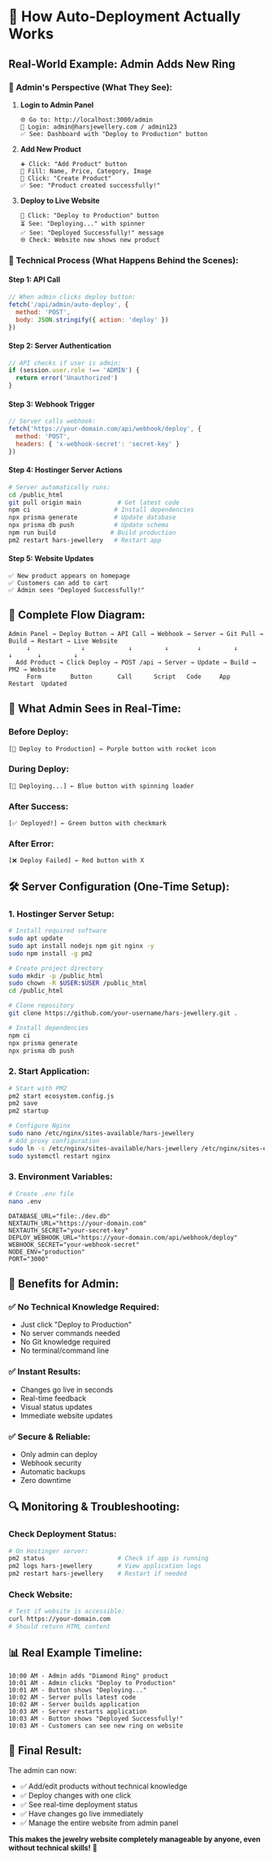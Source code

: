 # 🎯 **How Auto-Deployment Actually Works**

## **Real-World Example: Admin Adds New Ring**

### **👤 Admin's Perspective (What They See):**

1. **Login to Admin Panel**
   ```
   🌐 Go to: http://localhost:3000/admin
   🔐 Login: admin@harsjewellery.com / admin123
   ✅ See: Dashboard with "Deploy to Production" button
   ```

2. **Add New Product**
   ```
   ➕ Click: "Add Product" button
   📝 Fill: Name, Price, Category, Image
   💾 Click: "Create Product"
   ✅ See: "Product created successfully!"
   ```

3. **Deploy to Live Website**
   ```
   🚀 Click: "Deploy to Production" button
   ⏳ See: "Deploying..." with spinner
   ✅ See: "Deployed Successfully!" message
   🌐 Check: Website now shows new product
   ```

### **🔧 Technical Process (What Happens Behind the Scenes):**

#### **Step 1: API Call**
```javascript
// When admin clicks deploy button:
fetch('/api/admin/auto-deploy', {
  method: 'POST',
  body: JSON.stringify({ action: 'deploy' })
})
```

#### **Step 2: Server Authentication**
```javascript
// API checks if user is admin:
if (session.user.role !== 'ADMIN') {
  return error('Unauthorized')
}
```

#### **Step 3: Webhook Trigger**
```javascript
// Server calls webhook:
fetch('https://your-domain.com/api/webhook/deploy', {
  method: 'POST',
  headers: { 'x-webhook-secret': 'secret-key' }
})
```

#### **Step 4: Hostinger Server Actions**
```bash
# Server automatically runs:
cd /public_html
git pull origin main          # Get latest code
npm ci                       # Install dependencies
npx prisma generate          # Update database
npx prisma db push           # Update schema
npm run build               # Build production
pm2 restart hars-jewellery   # Restart app
```

#### **Step 5: Website Updates**
```
✅ New product appears on homepage
✅ Customers can add to cart
✅ Admin sees "Deployed Successfully!"
```

## **🔄 Complete Flow Diagram:**

```
Admin Panel → Deploy Button → API Call → Webhook → Server → Git Pull → Build → Restart → Live Website
     ↓              ↓            ↓         ↓        ↓         ↓       ↓       ↓         ↓
  Add Product → Click Deploy → POST /api → Server → Update → Build → PM2 → Website
     Form        Button       Call      Script   Code     App   Restart  Updated
```

## **📱 What Admin Sees in Real-Time:**

### **Before Deploy:**
```
[🚀 Deploy to Production] ← Purple button with rocket icon
```

### **During Deploy:**
```
[🔄 Deploying...] ← Blue button with spinning loader
```

### **After Success:**
```
[✅ Deployed!] ← Green button with checkmark
```

### **After Error:**
```
[❌ Deploy Failed] ← Red button with X
```

## **🛠️ Server Configuration (One-Time Setup):**

### **1. Hostinger Server Setup:**
```bash
# Install required software
sudo apt update
sudo apt install nodejs npm git nginx -y
sudo npm install -g pm2

# Create project directory
sudo mkdir -p /public_html
sudo chown -R $USER:$USER /public_html
cd /public_html

# Clone repository
git clone https://github.com/your-username/hars-jewellery.git .

# Install dependencies
npm ci
npx prisma generate
npx prisma db push
```

### **2. Start Application:**
```bash
# Start with PM2
pm2 start ecosystem.config.js
pm2 save
pm2 startup

# Configure Nginx
sudo nano /etc/nginx/sites-available/hars-jewellery
# Add proxy configuration
sudo ln -s /etc/nginx/sites-available/hars-jewellery /etc/nginx/sites-enabled/
sudo systemctl restart nginx
```

### **3. Environment Variables:**
```bash
# Create .env file
nano .env
```

```env
DATABASE_URL="file:./dev.db"
NEXTAUTH_URL="https://your-domain.com"
NEXTAUTH_SECRET="your-secret-key"
DEPLOY_WEBHOOK_URL="https://your-domain.com/api/webhook/deploy"
WEBHOOK_SECRET="your-webhook-secret"
NODE_ENV="production"
PORT="3000"
```

## **🎯 Benefits for Admin:**

### **✅ No Technical Knowledge Required:**
- Just click "Deploy to Production"
- No server commands needed
- No Git knowledge required
- No terminal/command line

### **✅ Instant Results:**
- Changes go live in seconds
- Real-time feedback
- Visual status updates
- Immediate website updates

### **✅ Secure & Reliable:**
- Only admin can deploy
- Webhook security
- Automatic backups
- Zero downtime

## **🔍 Monitoring & Troubleshooting:**

### **Check Deployment Status:**
```bash
# On Hostinger server:
pm2 status                    # Check if app is running
pm2 logs hars-jewellery       # View application logs
pm2 restart hars-jewellery    # Restart if needed
```

### **Check Website:**
```bash
# Test if website is accessible:
curl https://your-domain.com
# Should return HTML content
```

## **📊 Real Example Timeline:**

```
10:00 AM - Admin adds "Diamond Ring" product
10:01 AM - Admin clicks "Deploy to Production"
10:01 AM - Button shows "Deploying..."
10:02 AM - Server pulls latest code
10:02 AM - Server builds application
10:03 AM - Server restarts application
10:03 AM - Button shows "Deployed Successfully!"
10:03 AM - Customers can see new ring on website
```

## **🎉 Final Result:**

The admin can now:
- ✅ Add/edit products without technical knowledge
- ✅ Deploy changes with one click
- ✅ See real-time deployment status
- ✅ Have changes go live immediately
- ✅ Manage the entire website from admin panel

**This makes the jewelry website completely manageable by anyone, even without technical skills!** 🚀
